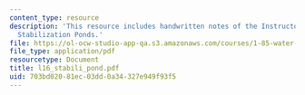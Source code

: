 ```yaml
---
content_type: resource
description: 'This resource includes handwritten notes of the Instructor on the topic:
  Stabilization Ponds.'
file: https://ol-ocw-studio-app-qa.s3.amazonaws.com/courses/1-85-water-and-wastewater-treatment-engineering-spring-2006/703bd02081ec03dd0a34327e949f93f5_l16_stabili_pond.pdf
file_type: application/pdf
resourcetype: Document
title: l16_stabili_pond.pdf
uid: 703bd020-81ec-03dd-0a34-327e949f93f5
---
```

